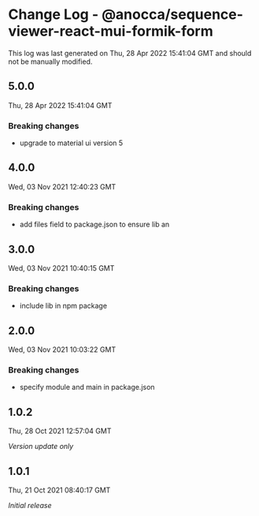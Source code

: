 # Change Log - @anocca/sequence-viewer-react-mui-formik-form

This log was last generated on Thu, 28 Apr 2022 15:41:04 GMT and should not be manually modified.

## 5.0.0
Thu, 28 Apr 2022 15:41:04 GMT

### Breaking changes

- upgrade to material ui version 5

## 4.0.0
Wed, 03 Nov 2021 12:40:23 GMT

### Breaking changes

- add files field to package.json to ensure lib an

## 3.0.0
Wed, 03 Nov 2021 10:40:15 GMT

### Breaking changes

- include lib in npm package

## 2.0.0
Wed, 03 Nov 2021 10:03:22 GMT

### Breaking changes

- specify module and main in package.json

## 1.0.2
Thu, 28 Oct 2021 12:57:04 GMT

_Version update only_

## 1.0.1
Thu, 21 Oct 2021 08:40:17 GMT

_Initial release_

